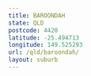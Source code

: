 ```yaml
---
title: BAROONDAH
state: QLD
postcode: 4420
latitude: -25.494713
longitude: 149.525293
url: /qld/baroondah/
layout: suburb
---
```

